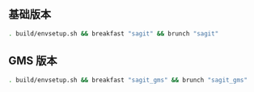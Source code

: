 ## 基础版本
```bash
. build/envsetup.sh && breakfast "sagit" && brunch "sagit"
```

## GMS 版本
```bash
. build/envsetup.sh && breakfast "sagit_gms" && brunch "sagit_gms"
```
